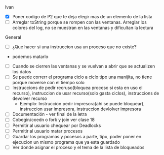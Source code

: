 
Ivan
 - [x] Poner codigo de P2 que te deja elegir mas de un elemento de la lista  
 - [ ] Arreglar toString porque se rompen con las ventanas. Arreglar los colores del log, no se muestran en las ventanas y dificultan la lectura
 
 General
 - [ ] ¿Que hacer si una instruccion usa un proceso que no existe?
  - podemos matarlo
 - [ ] Cuando se cierren las ventanas y se vuelvan a abrir que se actualizen los datos
 - [ ] Se puede correrr el programa ciclo a ciclo tipo una manijita, no tiene porque moverse con el tiempo solo
 - [ ] Instruccions de pedir recruso(bloquea proceso si esta en uso el recurso), instruccion de usar recurso(solo gasta ciclos), instruccions de devolver recurso
     * Ejemplo: Instruccion pedir impresora(ahi se puede bloquear), instruccion usar impresora, instruccion devlolver impresora
 - [ ] Documentación - ver final de la letra
 - [ ] Cobegin/coedn o fork y join ver clase 18
 - [ ] Permitir al usuario chequear por Deadlocks
 - [ ] Permitir al usuario matar procesos 
 - [ ] Guardar los programas y pocesos a parte, tipo, poder poner en ejecucion un mismo programa que ya esta guardado
 - [ ] Ver donde asignar el proceso y el tema de la lista de bloqueados
